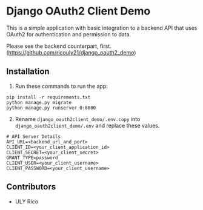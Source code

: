 # Django OAuth2 Client Demo

This is a simple application with basic integration to a backend API that uses OAuth2 for authentication and permission to data.

Please see the backend counterpart, first. (https://github.com/ricouly21/django_oauth2_demo)

## Installation
1. Run these commands to run the app:
```
pip install -r requirements.txt
python manage.py migrate
python manage.py runserver 0:8000
```

2. Rename ```django_oauth2client_demo/.env.copy``` into ```django_oauth2client_demo/.env``` and replace these values.
```
# API Server Details
API_URL=<backend_url_and_port>
CLIENT_ID=<your_client_application_id>
CLIENT_SECRET=<your_client_secret>
GRANT_TYPE=password
CLIENT_USER=<your_client_username>
CLIENT_PASSWORD=<your_client_username>
```

## Contributors
* ULY Rico

